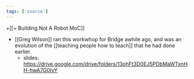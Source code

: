 ```yaml
---
tags: ['source']
---
```


+[[+ Building Not A Robot MoC]]

- [[Greg Wilson]] ran this workwhop for Bridge awhile ago, and was an evolution of the [[teaching people how to teach]] that he had done earlier.
	- slides: https://drive.google.com/drive/folders/13ohFt3D0EJ5PDbMaWTxnHH-hwA7G0IvY